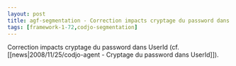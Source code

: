 ```yaml
---
layout: post
title: agf-segmentation - Correction impacts cryptage du password dans UserId
tags: [framework-1-72,codjo-segmentation]
---
```

Correction impacts cryptage du password dans UserId (cf. [[news|2008/11/25/codjo-agent - Cryptage du password dans UserId]]).